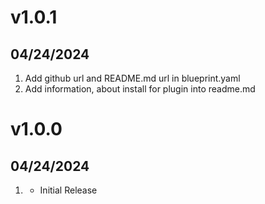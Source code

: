 # v1.0.1
##  04/24/2024

1. Add github url and README.md url in blueprint.yaml
2. Add information, about install for plugin into readme.md

# v1.0.0
##  04/24/2024

1. [](#new)
    * Initial Release
